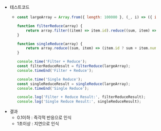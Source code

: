 - 테스트코드
	- ```javascript
	  const largeArray = Array.from({ length: 100000 }, (_, i) => ({ id: i % 2, num: i }));
	  
	  function filterReduce(array) {
	      return array.filter((item) => item.id).reduce((sum, item) => sum + item.num, 0);
	  }
	  
	  function singleReduce(array) {
	      return array.reduce((sum, item) => (item.id ? sum + item.num : sum), 0);
	  }
	  
	  console.time('Filter + Reduce');
	  const filterReduceResult = filterReduce(largeArray);
	  console.timeEnd('Filter + Reduce');
	  
	  console.time('Single Reduce');
	  const singleReduceResult = singleReduce(largeArray);
	  console.timeEnd('Single Reduce');
	  
	  console.log('Filter + Reduce Result:', filterReduceResult);
	  console.log('Single Reduce Result:', singleReduceResult);
	  ```
- 결과
	- 0.1이하 : 즉각적 반응으로 인식
	- 1초이상 : 지연으로 인식